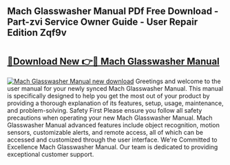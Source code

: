 ## Mach Glasswasher Manual PDf Free Download - Part-zvi Service Owner Guide - User Repair Edition Zqf9v

# <h2><a href="http://cf18675.oget.top/?id=Mach+Glasswasher+Manual">🔗Download New 👉🔴 Mach Glasswasher Manual</a></h2>

[![Mach Glasswasher Manual new download](https://i.imgur.com/5g1atiW.png)](http://cf18675.oget.top/?id=Mach+Glasswasher+Manual)
Greetings and welcome to the user manual for your newly synced Mach Glasswasher Manual. This manual is specifically designed to help you get the most out of your product by providing a thorough explanation of its features, setup, usage, maintenance, and problem-solving. Safety First Please ensure you follow all safety precautions when operating your new Mach Glasswasher Manual. Mach Glasswasher Manual advanced features include object recognition, motion sensors, customizable alerts, and remote access, all of which can be accessed and customized through the user interface. We're Committed to Excellence Mach Glasswasher Manual. Our team is dedicated to providing exceptional customer support.
